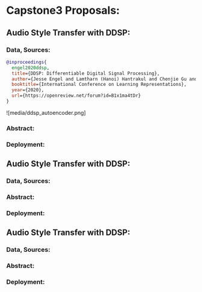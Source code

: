 # Capstone3 Proposals:
## Audio Style Transfer with DDSP:
### Data, Sources:
```bibtex
@inproceedings{
  engel2020ddsp,
  title={DDSP: Differentiable Digital Signal Processing},
  author={Jesse Engel and Lamtharn (Hanoi) Hantrakul and Chenjie Gu and Adam Roberts},
  booktitle={International Conference on Learning Representations},
  year={2020},
  url={https://openreview.net/forum?id=B1x1ma4tDr}
}
```
![media/ddsp_autoencoder.png]
### Abstract:
### Deployment:
## Audio Style Transfer with DDSP:
### Data, Sources:
### Abstract:
### Deployment:
## Audio Style Transfer with DDSP:
### Data, Sources:
### Abstract:
### Deployment:
